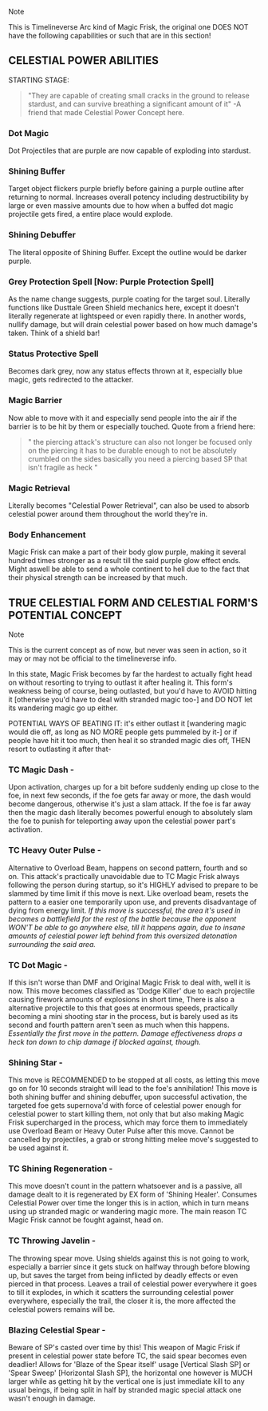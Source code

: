 > [!NOTE]
> This is Timelineverse Arc kind of Magic Frisk, the original one DOES NOT have the following capabilities or such that are in this section!

## CELESTIAL POWER ABILITIES
STARTING STAGE:
> "They are capable of creating small cracks in the ground to release stardust, and can survive breathing a significant amount of it" -A friend that made Celestial Power Concept here.

### Dot Magic
Dot Projectiles that are purple are now capable of exploding into stardust.

### Shining Buffer
Target object flickers purple briefly before gaining a purple outline after returning to normal.
Increases overall potency including destructibility by large or even massive amounts due to
how when a buffed dot magic projectile gets fired, a entire place would explode.

### Shining Debuffer
The literal opposite of Shining Buffer. Except the outline would be darker purple.

### Grey Protection Spell [Now: Purple Protection Spell]
As the name change suggests, purple coating for the target soul.
Literally functions like Dusttale Green Shield mechanics here, except it doesn't literally regenerate at lightspeed or even rapidly there.
In another words, nullify damage, but will drain celestial power based on how much damage's taken.
Think of a shield bar!

### Status Protective Spell
Becomes dark grey, now any status effects thrown at it, especially blue magic, gets redirected to the attacker.

### Magic Barrier
Now able to move with it and especially send people into the air if the barrier is to be hit by them or especially touched.
Quote from a friend here:
> " the piercing attack's structure can also not longer be focused only on the piercing
> it has to be durable enough to not be absolutely crumbled on the sides
> basically you need a piercing based SP that isn't fragile as heck "

### Magic Retrieval
Literally becomes "Celestial Power Retrieval", can also be used to absorb celestial power around them throughout the world they're in.

### Body Enhancement
Magic Frisk can make a part of their body glow purple, making it several hundred times stronger as a result till the said purple glow effect ends.
Might aswell be able to send a whole continent to hell due to the fact that their physical strength can be increased by that much.

## TRUE CELESTIAL FORM AND CELESTIAL FORM'S POTENTIAL CONCEPT
> [!NOTE]
> This is the current concept as of now, but never was seen in action, so it may or may not be official to the timelineverse info.

In this state, Magic Frisk becomes by far the hardest to actually fight head on without resorting to trying to outlast it after healing it.
This form's weakness being of course, being outlasted, but you'd have to AVOID hitting it [otherwise you'd have to deal with stranded magic too-] and DO NOT let its wandering magic go up either.

POTENTIAL WAYS OF BEATING IT: it's either outlast it [wandering magic would die off, as long as NO MORE people gets pummeled by it-]
or if people have hit it too much, then heal it so stranded magic dies off, THEN resort to outlasting it after that-

### TC Magic Dash -
Upon activation, charges up for a bit before suddenly ending up close to the foe, in next few seconds, if the foe gets far away or more, the dash would become dangerous, otherwise it's just a slam attack.
If the foe is far away then the magic dash literally becomes powerful enough to absolutely slam the foe to punish for teleporting away upon the celestial power part's activation.

### TC Heavy Outer Pulse -
Alternative to Overload Beam, happens on second pattern, fourth and so on.
This attack's practically unavoidable due to TC Magic Frisk always following the person during startup, so it's HIGHLY advised to prepare to be slammed by time limit if this move is next.
Like overload beam, resets the pattern to a easier one temporarily upon use, and prevents disadvantage of dying from energy limit. 
*If this move is successful, the area it's used in becomes a battlefield for the rest of the battle because the opponent WON'T be able to go anywhere else, till it happens again, due to insane amounts of celestial power left behind from this oversized detonation surrounding the said area.*

### TC Dot Magic -
If this isn't worse than DMF and Original Magic Frisk to deal with, well it is now.
This move becomes classified as 'Dodge Killer' due to each projectile causing firework amounts of explosions in short time,
There is also a alternative projectile to this that goes at enormous speeds, practically becoming a mini shooting star in the process,
but is barely used as its second and fourth pattern aren't seen as much when this happens.
*Essentially the first move in the pattern.*
*Damage effectiveness drops a heck ton down to chip damage if blocked against, though.*

### Shining Star -
This move is RECOMMENDED to be stopped at all costs, as letting this move go on for 10 seconds straight will lead to the foe's annihilation!
This move is both shining buffer and shining debuffer, upon successful activation, the targeted foe gets supernova'd with force of celestial power enough
for celestial power to start killing them, not only that but also making Magic Frisk supercharged in the process, which may force them to immediately use Overload Beam or Heavy Outer Pulse after this move.
Cannot be cancelled by projectiles, a grab or strong hitting melee move's suggested to be used against it.

### TC Shining Regeneration -
This move doesn't count in the pattern whatsoever and is a passive, all damage dealt to it is regenerated by EX form of 'Shining Healer'.
Consumes Celestial Power over time the longer this is in action, which in turn means using up stranded magic or wandering magic more.
The main reason TC Magic Frisk cannot be fought against, head on.

### TC Throwing Javelin -
The throwing spear move. Using shields against this is not going to work, especially a barrier since it gets stuck on halfway through before blowing up, but saves the target from being inflicted by deadly effects or even pierced in that process.
Leaves a trail of celestial power everywhere it goes to till it explodes, in which it scatters the surrounding celestial power everywhere, especially the trail, the closer it is, the more affected the celestial powers remains will be.

### Blazing Celestial Spear -
Beware of SP's casted over time by this! This weapon of Magic Frisk if present in celestial power state before TC, the said spear becomes even deadlier!
Allows for 'Blaze of the Spear itself' usage [Vertical Slash SP] or 'Spear Sweep' [Horizontal Slash SP], the horizontal one however is MUCH larger while as getting hit by the vertical one is just immediate kill to any usual beings, if being split in half by stranded magic special attack one wasn't enough in damage.